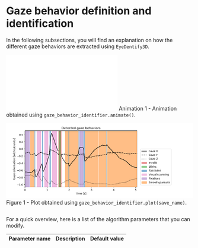 # Gaze behavior definition and identification

In the following subsections, you will find an explanation on how the different gaze behaviors are extracted using `EyeDentify3D`. 

![animation.gif](../figures/animation.fig)
Animation 1 - Animation obtained using `gaze_behavior_identifier.animate()`.

![all_gaze_behaviors.png](../figures/all_gaze_behaviors.png)
Figure 1 - Plot obtained using `gaze_behavior_identifier.plot(save_name)`.


```{tableofcontents}
```

For a quick overview, here is a list of the algorithm parameters that you can modify.

| Parameter name               | Description                                                                                     | Default value |
|------------------------------|-------------------------------------------------------------------------------------------------|---------------|